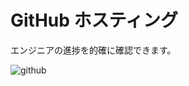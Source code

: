 # GitHub ホスティング
エンジニアの進捗を的確に確認できます。

![github](https://c1.staticflickr.com/5/4472/24086420048_e6173000d4_h.jpg)